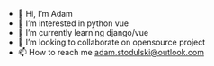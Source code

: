 - 👋 Hi, I’m Adam
- 👀 I’m interested in python vue
- 🌱 I’m currently learning django/vue
- 💞️ I’m looking to collaborate on opensource project
- 📫 How to reach me adam.stodulski@outlook.com

<!---
asxx86/asxx86 is a ✨ special ✨ repository because its `README.md` (this file) appears on your GitHub profile.
You can click the Preview link to take a look at your changes.
--->
